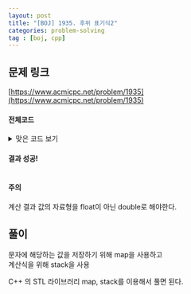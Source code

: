 ```yaml
---
layout: post
title: "[BOJ] 1935. 후위 표기식2"
categories: problem-solving
tag : [boj, cpp]
---
```


## 문제 링크<br>
 [https://www.acmicpc.net/problem/1935](https://www.acmicpc.net/problem/1935)<br>


#### 전체코드<br>

<details>
<summary>맞은 코드 보기</summary>
<div markdown="1">

```cpp
#include<iostream>
#include<vector>
#include<stack>
#include<map>

using namespace std;

void solution(string s, map<char, double> alphabets){

    stack<double> st;
    for(char each: s){
        if(each<='Z' && each>='A'){
            st.push(alphabets[each]);
        }
        else{
            double b = st.top(); st.pop();
            double a = st.top(); st.pop();
            if(each=='+') a += b;
            else if(each=='-') a -= b;
            else if(each=='*') a *= b;
            else if(each=='/') a /= b;
            st.push(a);
        }
    }
    cout<<fixed; cout.precision(2);
    cout<<st.top();
}
int main(){
    ios_base::sync_with_stdio(false);
	cin.tie(NULL);

    int n; cin>>n;
    string s; cin>>s;
    map<char, double> alphabets;
    for(char each: s){
        if(each<='Z' && each>='A')
            alphabets.insert(make_pair(each,0));
    }
    for(auto each: alphabets){
        double num; cin>>num;
        alphabets[each.first] = num;
    }
    
    solution(s, alphabets);

    return 0;
}
```
</div>
</details>

#### 결과 성공!<br>
![]()

<div class="divider"></div>

#### 주의 <br> 
계산 결과 값의 자료형을 float이 아닌 double로 해야한다. <br>

## 풀이<br>

문자에 해당하는 값을 저장하기 위해 map을 사용하고<br>
계산식을 위해 stack을 사용<br>

C++ 의 STL 라이브러리 map, stack를 이용해서 풀면 된다.  


